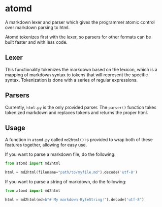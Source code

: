 # atomd

A markdown lexer and parser which gives the programmer atomic control over markdown parsing to html.

Atomd tokenizes first with the lexer, so parsers for other formats can be built faster and with less code.

## Lexer

This functionality tokenizes the markdown based on the lexicon, which is a mapping of markdown syntax to tokens that will represent the specific syntax. Tokenization is done with a series of regular expressions.

## Parsers

Currently, `html.py` is the only provided parser. The `parser()` function takes tokenized markdown and replaces tokens and returns the proper html.

## Usage

A function in `atomd.py` called `md2html()` is provided to wrap both of these features together, allowing for easy use.

If you want to parse a markdown file, do the following:

```python
from atomd import md2html

html = md2html(filename="path/to/myfile.md").decode('utf-8')
```

If you want to parse a string of markdown, do the following:

```python
from atomd import md2html

html = md2html(md=b"# My markdown ByteString!").decode('utf-8')
```
